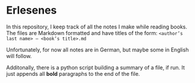 # Erlesenes

In this repository, I keep track of all the notes I make while reading
books. The files are Markdown formatted and have titles of the form:
	`<author’s last name> – <book’s title>.md`

Unfortunately, for now all notes are in German, but maybe some in English
will follow.

Additonally, there is a python script building a summary of a file,
if run. It just appends all __bold__ paragraphs to the end of the file.
